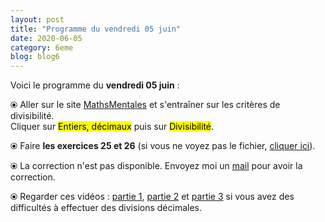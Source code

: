 ```yaml
---
layout: post
title: "Programme du vendredi 05 juin"
date: 2020-06-05
category: 6eme
blog: blog6
---
```


Voici le programme du <b>vendredi 05 juin</b> :

⦿ Aller sur le site <a href="http://mathsmentales.net/">MathsMentales</a> et s'entraîner sur les critères de divisibilité.
<br>
Cliquer sur <mark>Entiers, décimaux</mark> puis sur <mark>Divisibilité</mark>. 

⦿ Faire <strong>les exercices 25 et 26</strong> (si vous ne voyez pas le fichier, <a href="/exercices/6eme/6eme_exercices_vendredi_05_juin_2020.pdf">cliquer ici</a>).

<object data="/exercices/6eme/6eme_exercices_vendredi_05_juin_2020.pdf" width="100%" height="500" type='application/pdf'></object>

⦿ La correction n'est pas disponible. Envoyez moi un <a href="mailto:benjamindang2015@gmail.com">mail</a> pour avoir la correction.

⦿ Regarder ces vidéos : <a class="video" href="https://youtu.be/RbkDd_p_EVU">partie 1</a>, <a class="video" href="https://youtu.be/kagPFHfG-ZU">partie 2</a> et <a class="video" href="https://youtu.be/CnuDwxwNl9k">partie 3</a> si vous avez des difficultés à effectuer des divisions décimales.
